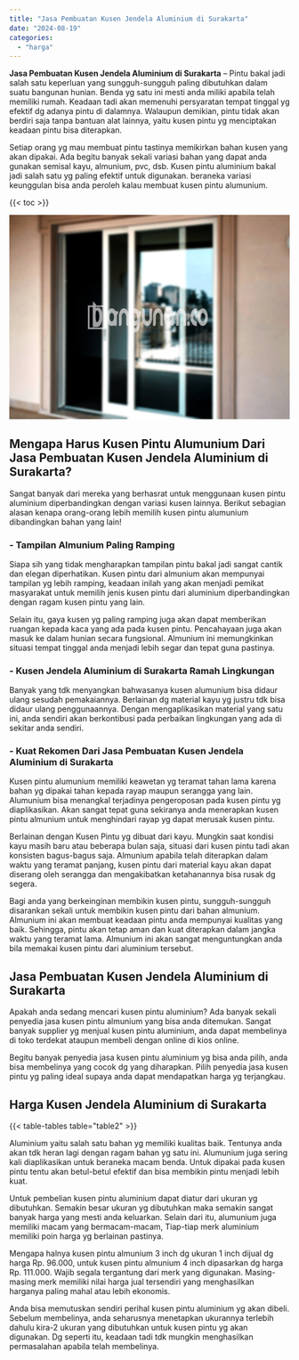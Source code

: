 ```yaml
---
title: "Jasa Pembuatan Kusen Jendela Aluminium di Surakarta"
date: "2024-08-19"
categories: 
  - "harga"
---
```


**Jasa Pembuatan Kusen Jendela Aluminium di Surakarta** – Pintu bakal jadi salah satu keperluan yang sungguh-sungguh paling dibutuhkan dalam suatu bangunan hunian. Benda yg satu ini mesti anda miliki apabila telah memiliki rumah. Keadaan tadi akan memenuhi persyaratan tempat tinggal yg efektif dg adanya pintu di dalamnya. Walaupun demikian, pintu tidak akan berdiri saja tanpa bantuan alat lainnya, yaitu kusen pintu yg menciptakan keadaan pintu bisa diterapkan.

Setiap orang yg mau membuat pintu tastinya memikirkan bahan kusen yang akan dipakai. Ada begitu banyak sekali variasi bahan yang dapat anda gunakan semisal kayu, almunium, pvc, dsb. Kusen pintu aluminium bakal jadi salah satu yg paling efektif untuk digunakan. beraneka variasi keunggulan bisa anda peroleh kalau membuat kusen pintu alumunium.

{{< toc >}}

![Jasa Pembuatan Kusen Jendela Aluminium di Surakarta](/images/harga-kusen-jendela-alumunium-18.png)

## Mengapa Harus Kusen Pintu Alumunium Dari Jasa Pembuatan Kusen Jendela Aluminium di Surakarta?

Sangat banyak dari mereka yang berhasrat untuk menggunaan kusen pintu aluminium diperbandingkan dengan variasi kusen lainnya. Berikut sebagian alasan kenapa orang-orang lebih memilih kusen pintu alumunium dibandingkan bahan yang lain!

### \- Tampilan Almunium Paling Ramping

Siapa sih yang tidak mengharapkan tampilan pintu bakal jadi sangat cantik dan elegan diperhatikan. Kusen pintu dari almunium akan mempunyai tampilan yg lebih ramping, keadaan inilah yang akan menjadi pemikat masyarakat untuk memilih jenis kusen pintu dari aluminium diperbandingkan dengan ragam kusen pintu yang lain.

Selain itu, gaya kusen yg paling ramping juga akan dapat memberikan ruangan kepada kaca yang ada pada kusen pintu. Pencahayaan juga akan masuk ke dalam hunian secara fungsional. Almunium ini memungkinkan situasi tempat tinggal anda menjadi lebih segar dan tepat guna pastinya.

### \- Kusen Jendela Aluminium di Surakarta Ramah Lingkungan

Banyak yang tdk menyangkan bahwasanya kusen alumunium bisa didaur ulang sesudah pemakaiannya. Berlainan dg material kayu yg justru tdk bisa didaur ulang penggunaannya. Dengan mengaplikasikan material yang satu ini, anda sendiri akan berkontibusi pada perbaikan lingkungan yang ada di sekitar anda sendiri.

### \- Kuat Rekomen Dari Jasa Pembuatan Kusen Jendela Aluminium di Surakarta

Kusen pintu alumunium memiliki keawetan yg teramat tahan lama karena bahan yg dipakai tahan kepada rayap maupun serangga yang lain. Alumunium bisa menangkal terjadinya pengeroposan pada kusen pintu yg diaplikasikan. Akan sangat tepat guna sekiranya anda menerapkan kusen pintu almunium untuk menghindari rayap yg dapat merusak kusen pintu.

Berlainan dengan Kusen Pintu yg dibuat dari kayu. Mungkin saat kondisi kayu masih baru atau beberapa bulan saja, situasi dari kusen pintu tadi akan konsisten bagus-bagus saja. Almunium apabila telah diterapkan dalam waktu yang teramat panjang, kusen pintu dari material kayu akan dapat diserang oleh serangga dan mengakibatkan ketahanannya bisa rusak dg segera.

Bagi anda yang berkeinginan membikin kusen pintu, sungguh-sungguh disarankan sekali untuk membikin kusen pintu dari bahan almunium. Almunium ini akan membuat keadaan pintu anda mempunyai kualitas yang baik. Sehingga, pintu akan tetap aman dan kuat diterapkan dalam jangka waktu yang teramat lama. Almunium ini akan sangat menguntungkan anda bila memakai kusen pintu dari aluminium tersebut.

## Jasa Pembuatan Kusen Jendela Aluminium di Surakarta

Apakah anda sedang mencari kusen pintu aluminium? Ada banyak sekali penyedia jasa kusen pintu almunium yang bisa anda ditemukan. Sangat banyak supplier yg menjual kusen pintu aluminium, anda dapat membelinya di toko terdekat ataupun membeli dengan online di kios online.

Begitu banyak penyedia jasa kusen pintu aluminium yg bisa anda pilih, anda bisa membelinya yang cocok dg yang diharapkan. Pilih penyedia jasa kusen pintu yg paling ideal supaya anda dapat mendapatkan harga yg terjangkau.

## Harga Kusen Jendela Aluminium di Surakarta

{{< table-tables table="table2" >}}

Aluminium yaitu salah satu bahan yg memiliki kualitas baik. Tentunya anda akan tdk heran lagi dengan ragam bahan yg satu ini. Alumunium juga sering kali diaplikasikan untuk beraneka macam benda. Untuk dipakai pada kusen pintu tentu akan betul-betul efektif dan bisa membikin pintu menjadi lebih kuat.

Untuk pembelian kusen pintu aluminium dapat diatur dari ukuran yg dibutuhkan. Semakin besar ukuran yg dibutuhkan maka semakin sangat banyak harga yang mesti anda keluarkan. Selain dari itu, alumunium juga memiliki macam yang bermacam-macam, Tiap-tiap merk aluminium memiliki poin harga yg berlainan pastinya.

Mengapa halnya kusen pintu almunium 3 inch dg ukuran 1 inch dijual dg harga Rp. 96.000, untuk kusen pintu almunium 4 inch dipasarkan dg harga Rp. 111.000. Wajib segala tergantung dari merk yang digunakan. Masing-masing merk memiliki nilai harga jual tersendiri yang menghasilkan harganya paling mahal atau lebih ekonomis.

Anda bisa memutuskan sendiri perihal kusen pintu aluminium yg akan dibeli. Sebelum membelinya, anda seharusnya menetapkan ukurannya terlebih dahulu kira-2 ukuran yang dibutuhkan untuk kusen pintu yg akan digunakan. Dg seperti itu, keadaan tadi tdk mungkin menghasilkan permasalahan apabila telah membelinya.
